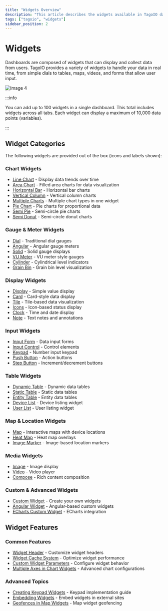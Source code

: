```yaml
---
title: "Widgets Overview"
description: "This article describes the widgets available in TagoIO dashboards, how they display and collect real-time data, and limits for dashboard widgets. It also points to creating dashboards and building custom widgets."
tags: ["tagoio", "widgets"]
sidebar_position: 2
---
```


# Widgets

Dashboards are composed of widgets that can display and collect data from users. TagoIO provides a variety of widgets to handle your data in real time, from simple dials to tables, maps, videos, and forms that allow user input.

![Image 4](/docs_imagem/tagoio/external-a72cdd75.png)

:::info

You can add up to 100 widgets in a single dashboard. This total includes widgets across all tabs. Each widget can display a maximum of 10,000 data points (variables).

:::

## Widget Categories

The following widgets are provided out of the box (icons and labels shown):

### Chart Widgets
- [Line Chart](./line-chart-widget.md) - Display data trends over time
- [Area Chart](./area-chart-widget.md) - Filled area charts for data visualization
- [Horizontal Bar](./horizontal-bar-widget.md) - Horizontal bar charts
- [Vertical Column](./vertical-column-widget.md) - Vertical column charts
- [Multiple Charts](./multiple-charts-widget.md) - Multiple chart types in one widget
- [Pie Chart](./pie-widget.md) - Pie charts for proportional data
- [Semi Pie](./semi-pie-widget.md) - Semi-circle pie charts
- [Semi Donut](./semi-donut-widget.md) - Semi-circle donut charts

### Gauge & Meter Widgets
- [Dial](./dial-widget.md) - Traditional dial gauges
- [Angular](./angular-widget.md) - Angular gauge meters
- [Solid](./solid-widget.md) - Solid gauge displays
- [VU Meter](./vu-meter-widget.md) - VU meter style gauges
- [Cylinder](./cylinder-widget.md) - Cylindrical level indicators
- [Grain Bin](./grain-bin-widget.md) - Grain bin level visualization

### Display Widgets
- [Display](./display-widget.md) - Simple value display
- [Card](./card-widget.md) - Card-style data display
- [Tile](./tile-widget.md) - Tile-based data visualization
- [Icons](./icons-widget.md) - Icon-based status display
- [Clock](./clock-widget.md) - Time and date display
- [Note](./note-widget.md) - Text notes and annotations

### Input Widgets
- [Input Form](./input-form-widget.md) - Data input forms
- [Input Control](./input-control-widget.md) - Control elements
- [Keypad](./keypad-widget.md) - Number input keypad
- [Push Button](./push-button-widget.md) - Action buttons
- [Step Button](./step-button-widget.md) - Increment/decrement buttons

### Table Widgets
- [Dynamic Table](./dynamic-table-widget.md) - Dynamic data tables
- [Static Table](./static-table-widget.md) - Static data tables
- [Entity Table](./entity-table-widget.md) - Entity data tables
- [Device List](./device-list-widget.md) - Device listing widget
- [User List](./user-list-widget-.md) - User listing widget

### Map & Location Widgets
- [Map](./map-widget.md) - Interactive maps with device locations
- [Heat Map](./heat-map-widget.md) - Heat map overlays
- [Image Marker](./image-marker-widget.md) - Image-based location markers

### Media Widgets
- [Image](./image-widget.md) - Image display
- [Video](./video-widget.md) - Video player
- [Compose](./compose-widget.md) - Rich content composition

### Custom & Advanced Widgets
- [Custom Widget](./custom-widget.md) - Create your own widgets
- [Angular Widget](./angular-widget.md) - Angular-based custom widgets
- [ECharts Custom Widget](./echarts-custom-widget-tutorial-.md) - ECharts integration

## Widget Features

### Common Features
- [Widget Header](./widget-header.md) - Customize widget headers
- [Widget Cache System](./widget-cache-system.md) - Optimize widget performance
- [Custom Widget Parameters](./custom-widget-parameters.md) - Configure widget behavior
- [Multiple Axes in Chart Widgets](./multiple-axes-in-chart-widgets.md) - Advanced chart configurations

### Advanced Topics
- [Creating Keypad Widgets](./creating-keypad-widgets.md) - Keypad implementation guide
- [Embedding Widgets](./embedding-widgets-to-your-website.md) - Embed widgets in external sites
- [Geofences in Map Widgets](./geofences-in-map-widgets.md) - Map widget geofencing




